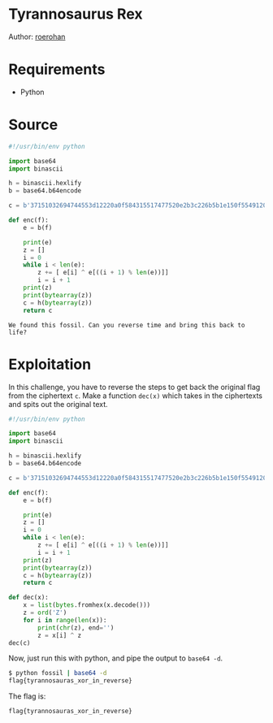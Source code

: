 # Tyrannosaurus Rex

Author: [roerohan](https://github.com/roerohan)

# Requirements

- Python

# Source

```python
#!/usr/bin/env python

import base64
import binascii

h = binascii.hexlify
b = base64.b64encode

c = b'37151032694744553d12220a0f584315517477520e2b3c226b5b1e150f5549120e5540230202360f0d20220a376c0067'

def enc(f):
    e = b(f)

    print(e)
    z = []
    i = 0
    while i < len(e):
        z += [ e[i] ^ e[((i + 1) % len(e))]]
        i = i + 1
    print(z)
    print(bytearray(z))
    c = h(bytearray(z))
    return c
```

```
We found this fossil. Can you reverse time and bring this back to life?
```

# Exploitation

In this challenge, you have to reverse the steps to get back the original flag from the ciphertext `c`. Make a function `dec(x)` which takes in the ciphertexts and spits out the original text.

```python
#!/usr/bin/env python

import base64
import binascii

h = binascii.hexlify
b = base64.b64encode

c = b'37151032694744553d12220a0f584315517477520e2b3c226b5b1e150f5549120e5540230202360f0d20220a376c0067'

def enc(f):
    e = b(f)

    print(e)
    z = []
    i = 0
    while i < len(e):
        z += [ e[i] ^ e[((i + 1) % len(e))]]
        i = i + 1
    print(z)
    print(bytearray(z))
    c = h(bytearray(z))
    return c

def dec(x):
    x = list(bytes.fromhex(x.decode()))
    z = ord('Z')
    for i in range(len(x)):
        print(chr(z), end='')
        z = x[i] ^ z
dec(c)
```

Now, just run this with python, and pipe the output to `base64 -d`.

```bash
$ python fossil | base64 -d
flag{tyrannosauras_xor_in_reverse}
```

The flag is:
```
flag{tyrannosauras_xor_in_reverse}
```
